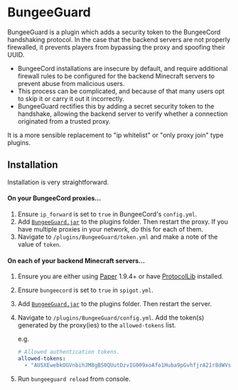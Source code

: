 # BungeeGuard

BungeeGuard is a plugin which adds a security token to the BungeeCord handshaking protocol. In the case that the backend servers are not properly firewalled, it prevents players from bypassing the proxy and spoofing their UUID.

* BungeeCord installations are insecure by default, and require additional firewall rules to be configured for the backend Minecraft servers to prevent abuse from malicious users.
* This process can be complicated, and because of that many users opt to skip it or carry it out it incorrectly.
* BungeeGuard rectifies this by adding a secret security token to the handshake, allowing the backend server to verify whether a connection originated from a trusted proxy.

It is a more sensible replacement to "ip whitelist" or "only proxy join" type plugins.

## Installation

Installation is very straightforward.

#### On your BungeeCord proxies...

1. Ensure `ip_forward` is set to `true` in BungeeCord's `config.yml`.
2. Add [`BungeeGuard.jar`](https://ci.lucko.me/job/BungeeGuard/lastSuccessfulBuild/artifact/bungeeguard-universal/target/BungeeGuard.jar) to the plugins folder. Then restart the proxy. If you have multiple proxies in your network, do this for each of them.
3. Navigate to `/plugins/BungeeGuard/token.yml` and make a note of the value of `token`. 

#### On each of your backend Minecraft servers...

1. Ensure you are either using [Paper](https://papermc.io/) 1.9.4+ or have [ProtocolLib](https://www.spigotmc.org/resources/protocollib.1997/) installed.
2. Ensure `bungeecord` is set to `true` in `spigot.yml`.
3. Add [`BungeeGuard.jar`](https://ci.lucko.me/job/BungeeGuard/lastSuccessfulBuild/artifact/bungeeguard-universal/target/BungeeGuard.jar) to the plugins folder. Then restart the server.
4. Navigate to `/plugins/BungeeGuard/config.yml`. Add the token(s) generated by the proxy(ies) to the `allowed-tokens` list.

	e.g.
	```yml
	# Allowed authentication tokens.  
	allowed-tokens:
	  - "AUSXEwebkOGVnbihJM8gBS0QUutDzvIG009xoAfo1Huba9pGvhfjrA21r8dWVsa8"
	```
5. Run `bungeeguard reload` from console.

